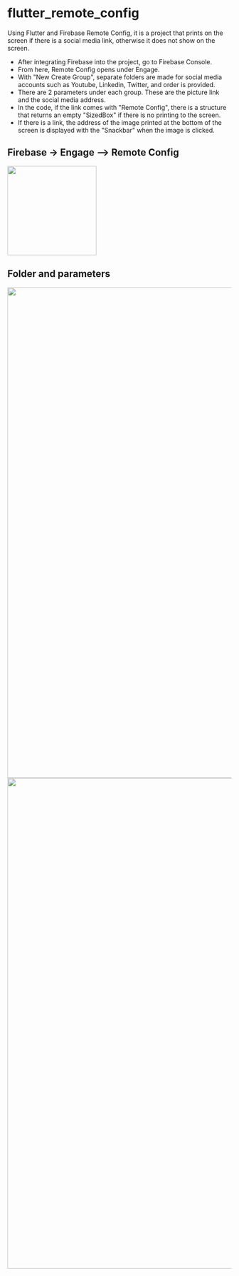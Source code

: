 # flutter_remote_config

Using Flutter and Firebase Remote Config, it is a project that prints on the screen if there is a social media link, otherwise it does not show on the screen.

- After integrating Firebase into the project, go to Firebase Console.
- From here, Remote Config opens under Engage.
- With "New Create Group", separate folders are made for social media accounts such as Youtube, Linkedin, Twitter, and order is provided.
- There are 2 parameters under each group. These are the picture link and the social media address.
- In the code, if the link comes with "Remote Config", there is a structure that returns an empty "SizedBox" if there is no printing to the screen.
- If there is a link, the address of the image printed at the bottom of the screen is displayed with the "Snackbar" when the image is clicked.


## Firebase -> Engage --> Remote Config
<img src="https://github.com/beytullahay/flutter_remote_config/assets/81561442/166a0272-bc32-4f69-b7f0-ead99e6ddd51" width='200'> 

## Folder and parameters
<img src="https://github.com/beytullahay/flutter_remote_config/assets/81561442/590f6c58-bb8c-47da-a6b0-ff902b7a3f93" width='1100'> 
<img src="https://github.com/beytullahay/flutter_remote_config/assets/81561442/9ca470cc-7240-4768-bc4d-b3dce9e06adf" width='1100'> 
 
